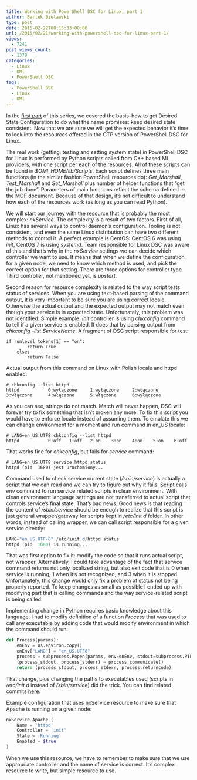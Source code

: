 ```yaml
---
title: Working with PowerShell DSC for Linux, part 1
author: Bartek Bielawski
type: post
date: 2015-02-22T00:15:33+00:00
url: /2015/02/21/working-with-powershell-dsc-for-linux-part-1/
views:
  - 7241
post_views_count:
  - 1379
categories:
  - Linux
  - OMI
  - PowerShell DSC
tags:
  - PowerShell DSC
  - Linux
  - OMI
---
```

In the <a href="/2015/02/23/working-with-powershell-dsc-for-linux-part-1/" target="_blank">first part</a> of this series, we covered the basis&#8211;how to get Desired State Configuration to do what the name promises: keep desired state consistent. Now that we are sure we will get the expected behavior it&#8217;s time to look into the resources offered in the CTP version of PowerShell DSC for Linux.

The real work (getting, testing and setting system state) in PowerShell DSC for Linux is performed by Python scripts called from C++ based MI providers, with one script per each of the resources. All of these scripts can be found in _$OMI_HOME/lib/Scripts_. Each script defines three main functions (in the similar fashion PowerShell resources do): _Get_Marshall_, _Test_Marshall_ and _Set_Marshall_ plus number of helper functions that &#8220;get the job done&#8221;. Parameters of main functions reflect the schema defined in the MOF document. Because of that design, it&#8217;s not difficult to understand how each of the resources work (as long as you can read Python).

We will start our journey with the resource that is probably the most complex: _nxService_. The complexity is a result of two factors. First of all, Linux has several ways to control daemon&#8217;s configuration. Tooling is not consistent, and even the same Linux distribution can have two different methods to control it. A perfect example is CentOS: CentOS 6 was using _init_, CentOS 7 is using _systemd_. Team responsible for Linux DSC was aware of this and that&#8217;s why in the _nxService_ settings we can decide which controller we want to use. It means that when we define the configuration for a given node, we need to know which method is used, and pick the correct option for that setting. There are three options for controller type. Third controller, not mentioned yet, is _upstart_.

Second reason for resource complexity is related to the way script tests status of services. When you are using text-based parsing of the command output, it is very important to be sure you are using correct locale. Otherwise the actual output and the expected output may not match even though your service is in expected state. Unfortunately, this problem was not identified. Simple example: _init_ controller is using _chkconfig_ command to tell if a given service is enabled. It does that by parsing output from _chkconfig &#8211;list ServiceName_. A fragment of DSC script responsible for test:

```shell
if runlevel_tokens[1] == "on":
        return True
    else:
        return False
```


Actual output from this command on Linux with Polish locale and httpd enabled:

```shell
# chkconfig --list httpd
httpd           0:wyłączone     1:wyłączone     2:włączone      3:włączone      4:włączone      5:włączone      6:wyłączone
```


As you can see, strings do not match. Match will never happen, DSC will forever try to fix something that isn&#8217;t broken any more. To fix this script you would have to enforce locale instead of assuming them. To emulate this we can change environment for a moment and run command in en_US locale:

```shell
# LANG=en_US.UTF8 chkconfig --list httpd
httpd           0:off   1:off   2:on    3:on    4:on    5:on    6:off
```


That works fine for _chkconfig_, but fails for _service_ command:

```shell
# LANG=en_US.UTF8 service httpd status
httpd (pid  1680) jest uruchomiony...
```


Command used to check service current state (_/sbin/service_) is actually a script that we can read and we can try to figure out why it fails. Script calls _env_ command to run service related scripts in clean environment. With clean environment language settings are not transferred to actual script that controls service&#8217;s final state. That&#8217;s bad news. Good news is that reading the content of _/sbin/service_ should be enough to realize that this script is just general wrapper/gateway for scripts kept in _/etc/init.d_ folder. In other words, instead of calling wrapper, we can call script responsible for a given service directly:

```powershell
LANG="en_US.UTF-8" /etc/init.d/httpd status
httpd (pid  1680) is running...
```


That was first option to fix it: modify the code so that it runs actual script, not wrapper. Alternatively, I could take advantage of the fact that service command returns not only localized string, but also exit code that is 0 when service is running, 1 when it&#8217;s not recognized, and 3 when it is stopped. Unfortunately, this change would only fix a problem of status not being properly reported. To keep changes as small as possible I ended up with modifying part that is calling commands and the way service-related script is being called.

Implementing change in Python requires basic knowledge about this language. I had to modify definition of a function _Process_ that was used to call any executable by adding code that would modify environment in which the command should run:

```python
def Process(params):
    enEnv = os.environ.copy()
    enEnv["LANG"] = "en_US.UTF8"
    process = subprocess.Popen(params, env=enEnv, stdout=subprocess.PIPE, stderr=subprocess.PIPE)
    (process_stdout, process_stderr) = process.communicate()
    return (process_stdout, process_stderr, process.returncode)
```

That change, plus changing the paths to executables used (scripts in _/etc/init.d_ instead of _/sbin/service_) did the trick. You can find related commits <a href="https://github.com/bielawb/WPSDSCLinux/compare/MSFTOSSMgmt:master...bielawb:25a4e03" target="_blank">here</a>.

Example configuration that uses nxService resource to make sure that Apache is running on a given node:

```powershell
nxService Apache {
    Name = 'httpd'
    Controller = 'init'
    State = 'Running'
    Enabled = $true
}
```


When we use this resource, we have to remember to make sure that we use appropriate controller and the name of service is correct. It&#8217;s complex resource to write, but simple resource to use.